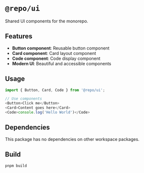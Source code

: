 <!-- DUMMY COMMENT: This is a copied package for testing purposes -->

# `@repo/ui`

Shared UI components for the monorepo.

## Features

- **Button component**: Reusable button component
- **Card component**: Card layout component
- **Code component**: Code display component
- **Modern UI**: Beautiful and accessible components

## Usage

```typescript
import { Button, Card, Code } from '@repo/ui';

// Use components
<Button>Click me</Button>
<Card>Content goes here</Card>
<Code>console.log('Hello World')</Code>
```

## Dependencies

This package has no dependencies on other workspace packages.

## Build

```bash
pnpm build
``` 